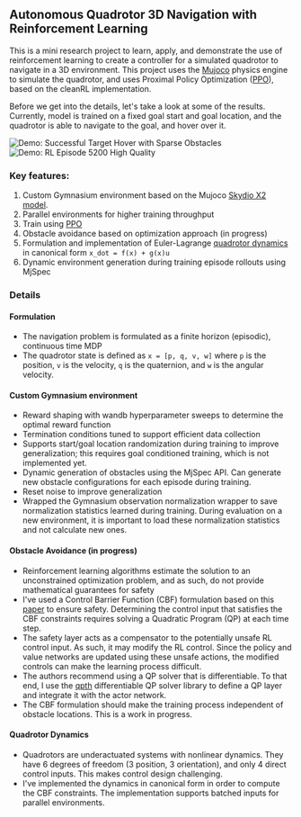 ## Autonomous Quadrotor 3D Navigation with Reinforcement Learning

This is a mini research project to learn, apply, and demonstrate the use of reinforcement learning to create a controller for a simulated quadrotor to navigate in a 3D environment. This project uses the [Mujoco](https://mujoco.org/) physics engine to simulate the quadrotor, and uses Proximal Policy Optimization ([PPO](https://github.com/vwxyzjn/cleanrl)), based on the cleanRL implementation.

Before we get into the details, let's take a look at some of the results. Currently, model is trained on a fixed goal start and goal location, and the quadrotor is able to navigate to the goal, and hover over it. 

![Demo: Successful Target Hover with Sparse Obstacles](demo-videos/successful-target-hover-sparse-obstacles.gif)
![Demo: RL Episode 5200 High Quality](demo-videos/rl-video-episode-5200-hq.gif)

### Key features:
1. Custom Gymnasium environment based on the Mujoco [Skydio X2 model](https://github.com/google-deepmind/mujoco_menagerie/tree/main/skydio_x2).
2. Parallel environments for higher training throughput
3. Train using [PPO](https://github.com/vwxyzjn/cleanrl)
4. Obstacle avoidance based on optimization approach (in progress)
5. Formulation and implementation of Euler-Lagrange [quadrotor dynamics](https://vnav.mit.edu/material/06-Control1-notes.pdf) in canonical form ```x_dot = f(x) + g(x)u```
6. Dynamic environment generation during training episode rollouts using MjSpec

### Details
#### Formulation
- The navigation problem is formulated as a finite horizon (episodic), continuous time MDP
- The quadrotor state is defined as ```x = [p, q, v, w]``` where ```p``` is the position, ```v``` is the velocity, ```q``` is the quaternion, and ```w``` is the angular velocity.
#### Custom Gymnasium environment
- Reward shaping with wandb hyperparameter sweeps to determine the optimal reward function
- Termination conditions tuned to support efficient data collection
- Supports start/goal location randomization during training to improve generalization; this requires goal conditioned training, which is not implemented yet.
- Dynamic generation of obstacles using the MjSpec API. Can generate new obstacle configurations for each episode during training. 
- Reset noise to improve generalization
- Wrapped the Gymnasium observation normalization wrapper to save normalization statistics learned during training. During evaluation on a new environment, it is important to load these normalization statistics and not calculate new ones.

#### Obstacle Avoidance (in progress)
- Reinforcement learning algorithms estimate the solution to an unconstrained optimization problem, and as such, do not provide mathematical guarantees for safety
- I've used a Control Barrier Function (CBF) formulation based on this [paper](https://arxiv.org/pdf/2110.05415) to ensure safety. Determining the control input that satisfies the CBF constraints requires solving a Quadratic Program (QP) at each time step. 
- The safety layer acts as a compensator to the potentially unsafe RL control input. As such, it may modify the RL control. Since the policy and value networks are updated using these unsafe actions, the modified controls can make the learning process difficult. 
- The authors recommend using a QP solver that is differentiable. To that end, I use the [qpth](https://locuslab.github.io/qpth/) differentiable QP solver library to define a QP layer and integrate it with the actor network.
- The CBF formulation should make the training process independent of obstacle locations. This is a work in progress.

#### Quadrotor Dynamics
- Quadrotors are underactuated systems with nonlinear dynamics. They have 6 degrees of freedom (3 position, 3 orientation), and only 4 direct control inputs. This makes control design challenging.
- I've implemented the dynamics in canonical form in order to compute the CBF constraints. The implementation supports batched inputs for parallel environments.
